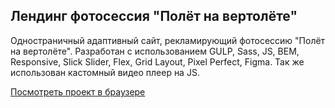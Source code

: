## Лендинг фотосессия "Полёт на вертолёте"
Одностраничный адаптивный сайт, рекламирующий фотосессию "Полёт на вертолёте". Разработан с использованием GULP, Sass, JS, BEM, Responsive, Slick Slider, Flex, Grid Layout, Pixel Perfect, Figma. Так же использован кастомный видео плеер на JS.

[Посмотреть проект в браузере](https://krutko77.github.io/Project_7_Photosession/)


